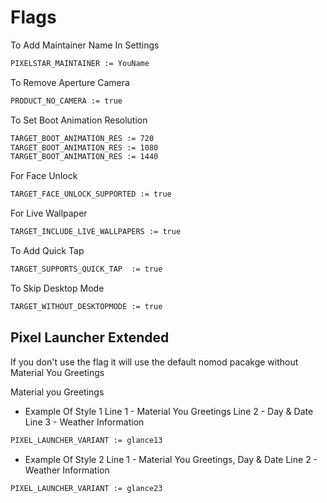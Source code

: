 # Flags #

To Add Maintainer Name In Settings

```bash
PIXELSTAR_MAINTAINER := YouName
```

To Remove Aperture Camera

```bash
PRODUCT_NO_CAMERA := true
```

To Set Boot Animation Resolution

```bash
TARGET_BOOT_ANIMATION_RES := 720
TARGET_BOOT_ANIMATION_RES := 1080
TARGET_BOOT_ANIMATION_RES := 1440
```

For Face Unlock

```bash
TARGET_FACE_UNLOCK_SUPPORTED := true
```

For Live Wallpaper

```bash
TARGET_INCLUDE_LIVE_WALLPAPERS := true
```

To Add Quick Tap

```bash
TARGET_SUPPORTS_QUICK_TAP  := true
```

To Skip Desktop Mode

```bash
TARGET_WITHOUT_DESKTOPMODE := true
```
## Pixel Launcher Extended ##

If you don't use the flag it will use the default nomod pacakge without Material You Greetings

Material you Greetings

- Example Of Style 1
Line 1 - Material You Greetings
Line 2 - Day & Date
Line 3 - Weather Information

```bash
PIXEL_LAUNCHER_VARIANT := glance13
```
- Example Of Style 2
Line 1 - Material You Greetings, Day & Date
Line 2 - Weather Information

```bash
PIXEL_LAUNCHER_VARIANT := glance23
```
